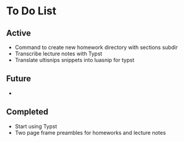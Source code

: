 # To Do List

## Active

- Command to create new homework directory with sections subdir
- Transcribe lecture notes with Typst
- Translate ultisnips snippets into luasnip for typst

## Future

-

## Completed

- Start using Typst
- Two page frame preambles for homeworks and lecture notes

